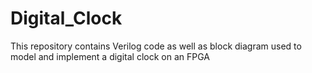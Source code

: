 # Digital_Clock
This repository contains Verilog code as well as block diagram used to model and implement a digital clock on an FPGA
